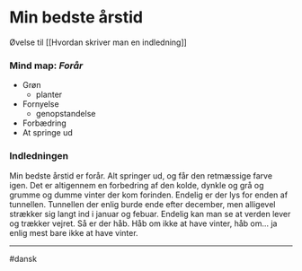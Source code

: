 # Min bedste årstid
Øvelse til [[Hvordan skriver man en indledning]]

### Mind map: *Forår*
- Grøn
	- planter
- Fornyelse
	- genopstandelse
- Forbædring
- At springe ud

### Indledningen
Min bedste årstid er forår. Alt springer ud, og får den retmæssige farve igen. Det er altigennem en forbedring af den kolde, dynkle og grå og grumme og dumme vinter der kom forinden. Endelig er der lys for enden af tunnellen. Tunnellen der enlig burde ende efter december, men alligevel strækker sig langt ind i januar og febuar. Endelig kan man se at verden lever og trækker vejret. Så er der håb. Håb om ikke at have vinter, håb om... ja enlig mest bare ikke at have vinter.

---
#dansk